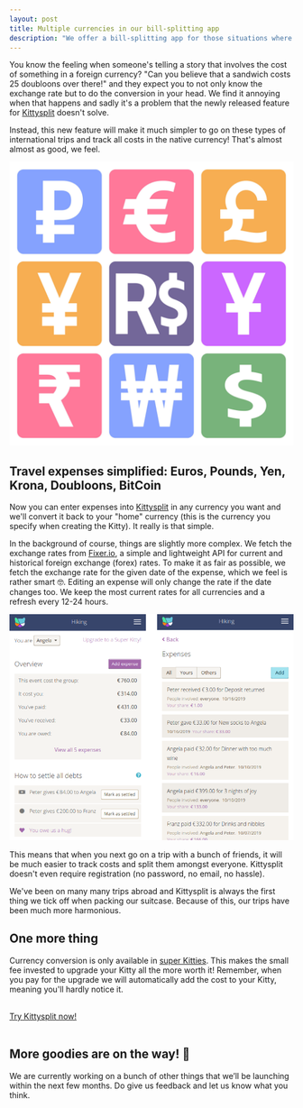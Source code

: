 ```yaml
---
layout: post
title: Multiple currencies in our bill-splitting app
description: "We offer a bill-splitting app for those situations where you're travelling in multiple counties. Kittysplit is the perfect solution for these scenarios. Find out more!"
---
```


You know the feeling when someone's telling a story that involves the cost of something in a foreign currency? "Can you believe that a sandwich costs 25 doubloons over there!" and they expect you to not only know the exchange rate but to do the conversion in your head. We find it annoying when that happens and sadly it's a problem that the newly released feature for [Kittysplit](https://kittysplit.com) doesn't solve.

Instead, this new feature will make it much simpler to go on these types of international trips and track all costs in the native currency! That's almost almost as good, we feel.

![Splitting costs](/images/2018-11-currencies.jpg 'Different currencies')

## Travel expenses simplified: Euros, Pounds, Yen, Krona, Doubloons, BitCoin

Now you can enter expenses into [Kittysplit](https://kittysplit.com) in any currency you want and we'll convert it back to your "home" currency (this is the currency you specify when creating the Kitty). It really is that simple.

In the background of course, things are slightly more complex. We fetch the exchange rates from [Fixer.io](https://fixer.io/), a simple and lightweight API for current and historical foreign exchange (forex) rates. To make it as fair as possible, we fetch the exchange rate for the given date of the expense, which we feel is rather smart 🤓. Editing an expense will only change the rate if the date changes too. We keep the most current rates for all currencies and a refresh every 12-24 hours.

![Splitting costs](/images/en_screen_collage.png 'Different currencies')

This means that when you next go on a trip with a bunch of friends, it will be much easier to track costs and split them amongst everyone. Kittysplit doesn't even require registration (no password, no email, no hassle).

We've been on many many trips abroad and Kittysplit is always the first thing we tick off when packing our suitcase. Because of this, our trips have been much more harmonious.

## One more thing

Currency conversion is only available in [super Kitties](/kittysplit-premium-features/). This makes the small fee invested to upgrade your Kitty all the more worth it! Remember, when you pay for the upgrade we will automatically add the cost to your Kitty, meaning you'll hardly notice it.

<div class="text-center">
<br>
<a href="https://kittysplit.com/en/new" class="btn btn-lg btn-primary btn-start" >Try Kittysplit now!</a>
<br><br>
</div>

## More goodies are on the way! 🎁

We are currently working on a bunch of other things that we’ll be launching within the next few months. Do give us feedback and let us know what you think.
